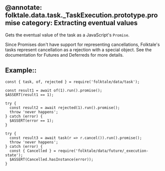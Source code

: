 @annotate: folktale.data.task._TaskExecution.prototype.promise
category: Extracting eventual values
---

Gets the eventual value of the task as a JavaScript's `Promise`.

Since Promises don't have support for representing cancellations, Folktale's
tasks represent cancellation as a rejection with a special object. See the
documentation for Futures and Deferreds for more details.


## Example::

    const { task, of, rejected } = require('folktale/data/task');
    
    const result1 = await of(1).run().promise();
    $ASSERT(result1 == 1);
    
    try {
      const result2 = await rejected(1).run().promise();
      throw 'never happens';
    } catch (error) {
      $ASSERT(error == 1);
    }
    
    try {
      const result3 = await task(r => r.cancel()).run().promise();
      throw 'never happens';
    } catch (error) {
      const { Cancelled } = require('folktale/data/future/_execution-state');
      $ASSERT(Cancelled.hasInstance(error));
    }
